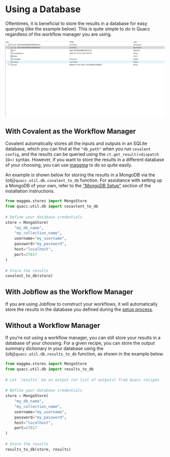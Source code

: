 # Using a Database

Oftentimes, it is beneficial to store the results in a database for easy querying (like the example below). This is quite simple to do in Quacc regardless of the workflow manager you are using.

![Mongo example](../../_static/user/schema.gif)

## With Covalent as the Workflow Manager

Covalent automatically stores all the inputs and outputs in an SQLite database, which you can find at the `"db_path"` when you run `covalent config`, and the results can be queried using the `ct.get_result(<dispatch ID>)` syntax. However, if you want to store the results in a different database of your choosing, you can use [maggma](https://github.com/materialsproject/maggma) to do so quite easily.

An example is shown below for storing the results in a MongoDB via the {obj}`quacc.util.db.covalent_to_db` function. For assistance with setting up a MongoDB of your own, refer to the ["MongoDB Setup"](../../install/advanced/config_db.md) section of the installation instructions.

```python
from maggma.stores import MongoStore
from quacc.util.db import covavlent_to_db

# Define your database credentials
store = MongoStore(
    "my_db_name",
    "my_collection_name",
    username="my_username",
    password="my_password",
    host="localhost",
    port=27017
)

# Store the results
covalent_to_db(store)
```

## With Jobflow as the Workflow Manager

If you are using Jobflow to construct your workflows, it will automatically store the results in the database you defined during the [setup process](../../install/advanced/jobflow.md).

## Without a Workflow Manager

If you're not using a workflow manager, you can still store your results in a database of your choosing. For a given recipe, you can store the output summary dictionary in your database using the {obj}`quacc.util.db.results_to_db` function, as shown in the example below.

```python
from maggma.stores import MongoStore
from quacc.util.db import results_to_db

# Let `results` be an output (or list of outputs) from Quacc recipes

# Define your database credentials
store = MongoStore(
    "my_db_name",
    "my_collection_name",
    username="my_username",
    password="my_password",
    host="localhost",
    port=27017
)

# Store the results
results_to_db(store, results)
```

